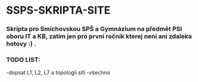 # SSPS-SKRIPTA-SITE

### Skripta pro **Smíchovskou SPŠ a Gymnázium** na předmět PSI oboru IT a KB, zatím jen pro první ročník kterej není ani zdaleka hotovy :) .

### TODO LIST: 
-dopsat L1, L2, L7 a topologii sítí
-všechno
